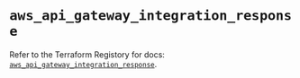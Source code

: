 # `aws_api_gateway_integration_response`

Refer to the Terraform Registory for docs: [`aws_api_gateway_integration_response`](https://registry.terraform.io/providers/hashicorp/aws/4.66.1/docs/resources/api_gateway_integration_response).
